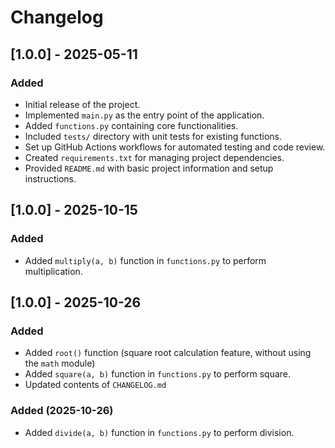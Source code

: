# Changelog

## [1.0.0] - 2025-05-11

### Added

- Initial release of the project.
- Implemented `main.py` as the entry point of the application.
- Added `functions.py` containing core functionalities.
- Included `tests/` directory with unit tests for existing functions.
- Set up GitHub Actions workflows for automated testing and code review.
- Created `requirements.txt` for managing project dependencies.
- Provided `README.md` with basic project information and setup instructions.

## [1.0.0] - 2025-10-15

### Added
- Added `multiply(a, b)` function in `functions.py` to perform multiplication.

## [1.0.0] - 2025-10-26

### Added
- Added `root()` function (square root calculation feature, without using the `math` module)
- Added `square(a, b)` function in `functions.py` to perform square.
- Updated contents of `CHANGELOG.md`

### Added (2025-10-26)
- Added `divide(a, b)` function in `functions.py` to perform division.
